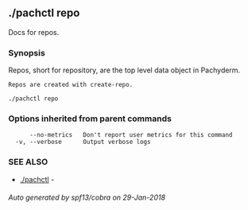 ## ./pachctl repo

Docs for repos.

### Synopsis


Repos, short for repository, are the top level data object in Pachyderm.

	Repos are created with create-repo.

```
./pachctl repo
```

### Options inherited from parent commands

```
      --no-metrics   Don't report user metrics for this command
  -v, --verbose      Output verbose logs
```

### SEE ALSO
* [./pachctl](./pachctl.md)	 - 

###### Auto generated by spf13/cobra on 29-Jan-2018

